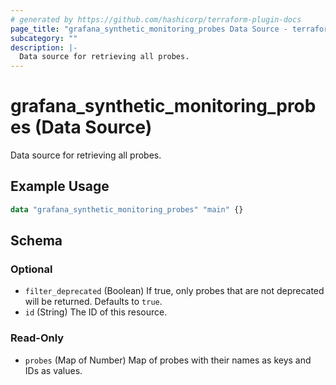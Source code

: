 ```yaml
---
# generated by https://github.com/hashicorp/terraform-plugin-docs
page_title: "grafana_synthetic_monitoring_probes Data Source - terraform-provider-grafana"
subcategory: ""
description: |-
  Data source for retrieving all probes.
---
```


# grafana_synthetic_monitoring_probes (Data Source)

Data source for retrieving all probes.

## Example Usage

```terraform
data "grafana_synthetic_monitoring_probes" "main" {}
```

<!-- schema generated by tfplugindocs -->
## Schema

### Optional

- `filter_deprecated` (Boolean) If true, only probes that are not deprecated will be returned. Defaults to `true`.
- `id` (String) The ID of this resource.

### Read-Only

- `probes` (Map of Number) Map of probes with their names as keys and IDs as values.


